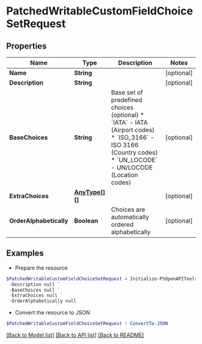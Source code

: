 # PatchedWritableCustomFieldChoiceSetRequest
## Properties

Name | Type | Description | Notes
------------ | ------------- | ------------- | -------------
**Name** | **String** |  | [optional] 
**Description** | **String** |  | [optional] 
**BaseChoices** | **String** | Base set of predefined choices (optional)  * &#x60;IATA&#x60; - IATA (Airport codes) * &#x60;ISO_3166&#x60; - ISO 3166 (Country codes) * &#x60;UN_LOCODE&#x60; - UN/LOCODE (Location codes) | [optional] 
**ExtraChoices** | [**AnyType[][]**](Array.md) |  | [optional] 
**OrderAlphabetically** | **Boolean** | Choices are automatically ordered alphabetically | [optional] 

## Examples

- Prepare the resource
```powershell
$PatchedWritableCustomFieldChoiceSetRequest = Initialize-PSOpenAPIToolsPatchedWritableCustomFieldChoiceSetRequest  -Name null `
 -Description null `
 -BaseChoices null `
 -ExtraChoices null `
 -OrderAlphabetically null
```

- Convert the resource to JSON
```powershell
$PatchedWritableCustomFieldChoiceSetRequest | ConvertTo-JSON
```

[[Back to Model list]](../README.md#documentation-for-models) [[Back to API list]](../README.md#documentation-for-api-endpoints) [[Back to README]](../README.md)


